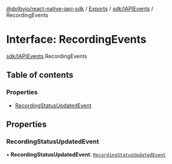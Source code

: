 [@dolbyio/react-native-iapi-sdk](../README.md) / [Exports](../modules.md) / [sdk/IAPIEvents](../modules/sdk_IAPIEvents.md) / RecordingEvents

# Interface: RecordingEvents

[sdk/IAPIEvents](../modules/sdk_IAPIEvents.md).RecordingEvents

## Table of contents

### Properties

- [RecordingStatusUpdatedEvent](sdk_IAPIEvents.RecordingEvents.md#recordingstatusupdatedevent)

## Properties

### RecordingStatusUpdatedEvent

• **RecordingStatusUpdatedEvent**: [`RecordingStatusUpdatedEvent`](events_ConferenceStatusUpdatedEvent.RecordingStatusUpdatedEvent.md)
